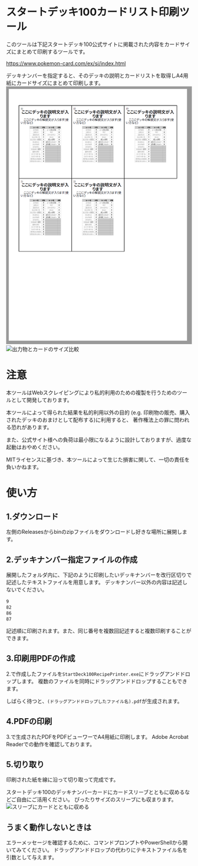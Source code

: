 # スタートデッキ100カードリスト印刷ツール

このツールは下記スタートデッキ100公式サイトに掲載された内容をカードサイズにまとめて印刷するツールです。

https://www.pokemon-card.com/ex/si/index.html

デッキナンバーを指定すると、そのデッキの説明とカードリストを取得しA4用紙にカードサイズにまとめて印刷します。
![出力サンプル](images/img1.png)
![出力物とカードのサイズ比較](images/img2.jpg)

# 注意

本ツールはWebスクレイピングにより私的利用のための複製を行うためのツールとして開発しております。

本ツールによって得られた結果を私的利用以外の目的
(e.g. 印刷物の販売、購入されたデッキのおまけとして配布する)に利用すると、
著作権法上の罪に問われる恐れがあります。

また、公式サイト様への負荷は最小限になるように設計しておりますが、過度な起動はおやめください。

MITライセンスに基づき、本ツールによって生じた損害に関して、一切の責任を負いかねます。

# 使い方

## 1.ダウンロード
左側のReleasesからbinのzipファイルをダウンロードし好きな場所に展開します。

## 2.デッキナンバー指定ファイルの作成
展開したフォルダ内に、下記のように印刷したいデッキナンバーを改行区切りで記述したテキストファイルを用意します。
デッキナンバー以外の内容は記述しないでください。
```
9
82
86
87
```
記述順に印刷されます。また、同じ番号を複数回記述すると複数印刷することができます。

## 3.印刷用PDFの作成
2.で作成したファイルを`StartDeck100RecipePrinter.exe`にドラッグアンドドロップします。
複数のファイルを同時にドラッグアンドドロップすることもできます。

しばらく待つと、`(ドラッグアンドドロップしたファイル名).pdf`が生成されます。

## 4.PDFの印刷
3.で生成されたPDFをPDFビューワーでA4用紙に印刷します。
Adobe Acrobat Readerでの動作を確認しております。

## 5.切り取り
印刷された紙を線に沿って切り取って完成です。

スタートデッキ100のデッキナンバーカードにカードスリーブとともに収めるなどご自由にご活用ください。
ぴったりサイズのスリーブにも収まります。
![スリーブにカードとともに収める](images/img2.jpg)

## うまく動作しないときは
エラーメッセージを確認するために、コマンドプロンプトやPowerShellから開いてみてください。
ドラッグアンドドロップの代わりにテキストファイル名を引数として与えます。
